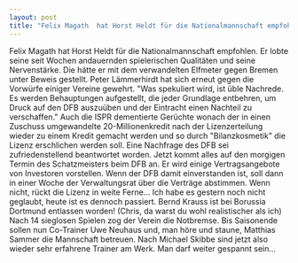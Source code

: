 ```yaml
---
layout: post
title: "Felix Magath  hat Horst Heldt für die Nationalmannschaft empfohlen."
---
```


Felix Magath  hat Horst Heldt für die Nationalmannschaft empfohlen. Er lobte seine seit Wochen andauernden spielerischen Qualitäten und seine Nervenstärke. Die hätte er mit dem verwandelten Elfmeter gegen Bremen unter Beweis gestellt. Peter Lämmerhirdt hat sich erneut gegen die Vorwürfe einiger Vereine gewehrt. "Was spekuliert wird, ist üble Nachrede. Es werden Behauptungen aufgestellt, die jeder Grundlage entbehren, um Druck auf den DFB auszuüben und der Eintracht einen Nachteil zu verschaffen." Auch die ISPR dementierte Gerüchte wonach der in einen Zuschuss umgewandelte 20-Millionenkredit nach der Lizenzerteilung wieder zu einem Kredit gemacht werden und so durch "Bilanzkosmetik" die Lizenz erschlichen werden soll. Eine Nachfrage des DFB sei zufriedenstellend beantwortet worden. Jetzt kommt alles auf den morgigen Termin des Schatzmeisters beim DFB an. Er wird einige Vertragsangebote von Investoren vorstellen. Wenn der DFB damit einverstanden ist, soll dann in einer Woche der Verwaltungsrat über die Verträge abstimmen. Wenn nicht, rückt die Lizenz in weite Ferne... Ich habe es gestern noch nicht geglaubt, heute ist es dennoch passiert. Bernd Krauss ist bei Borussia Dortmund entlassen worden! (Chris, da warst du wohl realistischer als ich) Nach 14 sieglosen Spielen zog der Verein die Notbremse. Bis Saisonende sollen nun Co-Trainer Uwe Neuhaus und, man höre und staune, Matthias Sammer die Mannschaft betreuen. Nach Michael Skibbe sind jetzt also wieder sehr erfahrene Trainer am Werk. Man darf weiter gespannt sein...
